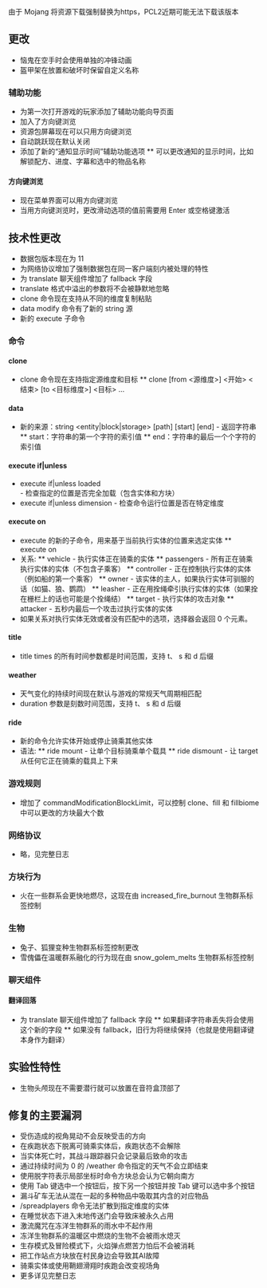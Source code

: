 由于 Mojang 将资源下载强制替换为https，PCL2近期可能无法下载该版本
## 更改
* 恼鬼在空手时会使用单独的冲锋动画
* 盔甲架在放置和破坏时保留自定义名称
### 辅助功能
* 为第一次打开游戏的玩家添加了辅助功能向导页面
* 加入了方向键浏览
* 资源包屏幕现在可以只用方向键浏览
* 自动跳跃现在默认关闭
* 添加了新的“通知显示时间”辅助功能选项
** 可以更改通知的显示时间，比如解锁配方、进度、字幕和选中的物品名称
#### 方向键浏览
* 现在菜单界面可以用方向键浏览
* 当用方向键浏览时，更改滑动选项的值前需要用 Enter 或空格键激活
## 技术性更改
* 数据包版本现在为 11
* 为网络协议增加了强制数据包在同一客户端刻内被处理的特性
* 为 translate 聊天组件增加了 fallback 字段
* translate 格式中溢出的参数将不会被静默地忽略
* clone 命令现在支持从不同的维度复制粘贴
* data modify 命令有了新的 string 源
* 新的 execute 子命令
### 命令
#### clone
* clone 命令现在支持指定源维度和目标
** clone [from <源维度>] <开始> <结束> [to <目标维度>] <目标> ...
#### data
* 新的来源：string <entity|block|storage> [path] [start] [end] - 返回字符串
** start：字符串的第一个字符的索引值
** end：字符串的最后一个个字符的索引值
#### execute if|unless
* execute if|unless loaded <pos> - 检查指定的位置是否完全加载（包含实体和方块）
* execute if|unless dimension <dimension> - 检查命令运行位置是否在特定维度
#### execute on
* execute 的新的子命令，用来基于当前执行实体的位置来选定实体
** execute on <relation>
* 关系:
** vehicle - 执行实体正在骑乘的实体
** passengers - 所有正在骑乘执行实体的实体（不包含子乘客）
** controller - 正在控制执行实体的实体（例如船的第一个乘客）
** owner - 该实体的主人，如果执行实体可驯服的话（如猫、狼、鹦鹉）
** leasher - 正在用拴绳牵引执行实体的实体（如果拴在栅栏上的话也可能是个拴绳结）
** target - 执行实体的攻击对象
** attacker - 五秒内最后一个攻击过执行实体的实体
* 如果关系对执行实体无效或者没有匹配中的选项，选择器会返回 0 个元素。
#### title
* title times 的所有时间参数都是时间范围，支持 t、 s 和 d 后缀
#### weather
* 天气变化的持续时间现在默认与游戏的常规天气周期相匹配
* duration 参数是刻数时间范围，支持 t、 s 和 d 后缀
#### ride
* 新的命令允许实体开始或停止骑乘其他实体
* 语法:
** ride <target> mount <vehicle> - 让单个目标骑乘单个载具
** ride <target> dismount - 让 target 从任何它正在骑乘的载具上下来
### 游戏规则
* 增加了 commandModificationBlockLimit，可以控制 clone、fill 和 fillbiome 中可以更改的方块最大个数
### 网络协议
* 略，见完整日志
### 方块行为
* 火在一些群系会更快地燃尽，这现在由 increased_fire_burnout 生物群系标签控制
### 生物
* 兔子、狐狸变种生物群系标签控制更改
* 雪傀儡在温暖群系融化的行为现在由 snow_golem_melts 生物群系标签控制
### 聊天组件
#### 翻译回落
* 为 translate 聊天组件增加了 fallback 字段
** 如果翻译字符串丢失将会使用这个新的字段
** 如果没有 fallback，旧行为将继续保持（也就是使用翻译键本身作为翻译）
## 实验性特性
* 生物头颅现在不需要潜行就可以放置在音符盒顶部了
## 修复的主要漏洞
* 受伤造成的视角晃动不会反映受击的方向
* 在疾跑状态下脱离可骑乘实体后，疾跑状态不会解除
* 当实体死亡时，其战斗跟踪器只会记录最后致命的攻击
* 通过持续时间为 0 的 /weather 命令指定的天气不会立即结束
* 使用脱字符表示局部坐标时命令方块总会认为它朝向南方
* 使用 Tab 键选中一个按钮后，按下另一个按钮并按 Tab 键可以选中多个按钮
* 漏斗矿车无法从混在一起的多种物品中吸取其内含的对应物品
* /spreadplayers 命令无法扩散到指定维度的实体
* 在睡觉状态下进入末地传送门会导致床被永久占用
* 激流魔咒在冻洋生物群系的雨水中不起作用
* 冻洋生物群系的温暖区中燃烧的生物不会被雨水熄灭
* 生存模式及冒险模式下，火焰弹点燃苦力怕后不会被消耗
* 把工作站点方块放在村民身边会导致其AI故障
* 骑乘实体或使用鞘翅滑翔时疾跑会改变视场角
* 更多详见完整日志
